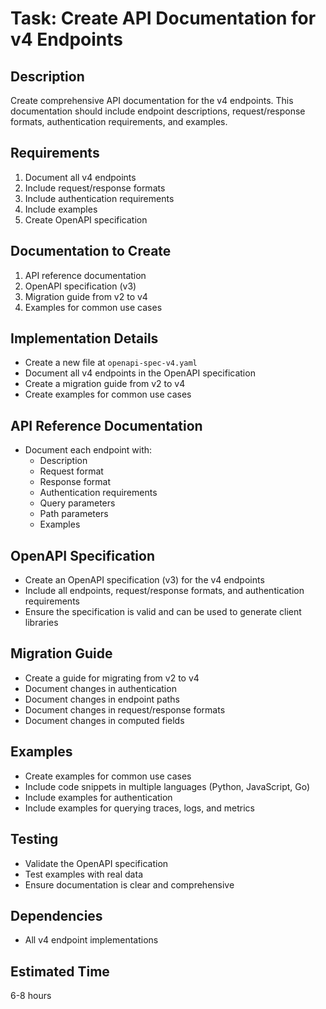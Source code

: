 # Task: Create API Documentation for v4 Endpoints

## Description

Create comprehensive API documentation for the v4 endpoints. This documentation should include endpoint descriptions, request/response formats, authentication requirements, and examples.

## Requirements

1. Document all v4 endpoints
2. Include request/response formats
3. Include authentication requirements
4. Include examples
5. Create OpenAPI specification

## Documentation to Create

1. API reference documentation
2. OpenAPI specification (v3)
3. Migration guide from v2 to v4
4. Examples for common use cases

## Implementation Details

- Create a new file at `openapi-spec-v4.yaml`
- Document all v4 endpoints in the OpenAPI specification
- Create a migration guide from v2 to v4
- Create examples for common use cases

## API Reference Documentation

- Document each endpoint with:
  - Description
  - Request format
  - Response format
  - Authentication requirements
  - Query parameters
  - Path parameters
  - Examples

## OpenAPI Specification

- Create an OpenAPI specification (v3) for the v4 endpoints
- Include all endpoints, request/response formats, and authentication requirements
- Ensure the specification is valid and can be used to generate client libraries

## Migration Guide

- Create a guide for migrating from v2 to v4
- Document changes in authentication
- Document changes in endpoint paths
- Document changes in request/response formats
- Document changes in computed fields

## Examples

- Create examples for common use cases
- Include code snippets in multiple languages (Python, JavaScript, Go)
- Include examples for authentication
- Include examples for querying traces, logs, and metrics

## Testing

- Validate the OpenAPI specification
- Test examples with real data
- Ensure documentation is clear and comprehensive

## Dependencies

- All v4 endpoint implementations

## Estimated Time

6-8 hours
